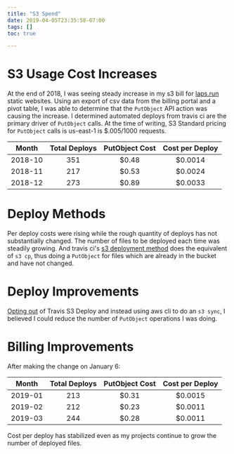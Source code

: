 ```yaml
---
title: "S3 Spend"
date: 2019-04-05T23:35:58-07:00
tags: []
toc: true

---
```


<!--more-->

# S3 Usage Cost Increases

At the end of 2018, I was seeing steady increase in my s3 bill for [laps.run](https://laps.run) static websites. Using an export of csv data from the billing portal and a pivot table, I was able to determine that the `PutObject` API action was causing the increase. I determined automated deploys from travis ci are the primary driver of `PutObject` calls. At the time of writing, S3 Standard pricing for `PutObject` calls is us-east-1 is $.005/1000 requests.

**Month**|**Total Deploys**|**PutObject Cost**|**Cost per Deploy**
:-----:|:-----:|:-----:|:-----:
2018-10|351|$0.48|$0.0014
2018-11|217|$0.53|$0.0024
2018-12|273|$0.89|$0.0033

# Deploy Methods

Per deploy costs were rising while the rough quantity of deploys has not substantially changed. The number of files to be deployed each time was steadily growing. And travis ci's [s3 deployment method](https://docs.travis-ci.com/user/deployment/s3/) does the equivalent of `s3 cp`, thus doing a `PutObject` for files which are already in the bucket and have not changed.

# Deploy Improvements

[Opting out](https://github.com/lapsrun/ops.laps.run/commit/4b4c47140a7185d351c1871b20087cde6668e77b) of Travis S3 Deploy and instead using aws cli to do an `s3 sync`, I believed I could reduce the number of `PutObject` operations I was doing.

# Billing Improvements

After making the change on January 6:

**Month**|**Total Deploys**|**PutObject Cost**|**Cost per Deploy**
:-----:|:-----:|:-----:|:-----:
2019-01|213|$0.31|$0.0015
2019-02|212|$0.23|$0.0011
2019-03|244|$0.28|$0.0011

Cost per deploy has stabilized even as my projects continue to grow the number of deployed files.
